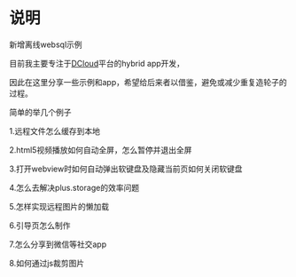 说明
====
新增离线websql示例

目前我主要专注于[DCloud](http://www.dcloud.io/)平台的hybrid app开发， 

因此在这里分享一些示例和app，希望给后来者以借鉴，避免或减少重复造轮子的过程。

简单的举几个例子 

1.远程文件怎么缓存到本地

2.html5视频播放如何自动全屏，怎么暂停并退出全屏

3.打开webview时如何自动弹出软键盘及隐藏当前页如何关闭软键盘

4.怎么去解决plus.storage的效率问题

5.怎样实现远程图片的懒加载

6.引导页怎么制作

7.怎么分享到微信等社交app

8.如何通过js裁剪图片  
